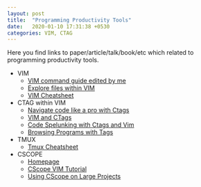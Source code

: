 ```yaml
---
layout: post
title:  "Programming Productivity Tools"
date:   2020-01-10 17:31:38 +0530
categories: VIM, CTAG
---
```


Here you find links to paper/article/talk/book/etc which related to programming productivity tools.

* VIM
  * [VIM command guide edited by me][1]
  * [Explore files within VIM][3]
  * [VIM Cheatsheet][5]
* CTAG within VIM
  * [Navigate code like a pro with Ctags][2]
  * [VIM and CTags][9]
  * [Code Spelunking with Ctags and Vim][10]
  * [Browsing Programs with Tags][11]
* TMUX
  * [Tmux Cheatsheet][4]
* CSCOPE
  * [Homepage][6]
  * [CScope VIM Tutorial][7]
  * [Using CScope on Large Projects][8]

[1]: https://github.com/hsmhsm/Random/blob/master/Vim-Commands/vim-commands.adoc
[2]: https://ricostacruz.com/til/navigate-code-with-ctags
[3]: https://shapeshed.com/vim-netrw/
[4]: https://gist.github.com/MohamedAlaa/2961058
[5]: https://gist.github.com/azadkuh/5d223d46a8c269dadfe4
[6]: http://cscope.sourceforge.net/
[7]: http://cscope.sourceforge.net/cscope_vim_tutorial.html
[8]: http://cscope.sourceforge.net/large_projects.html
[9]: https://andrew.stwrt.ca/posts/vim-ctags/
[10]: https://scholarslab.lib.virginia.edu/blog/code-spelunking-with-ctags-and-vim/
[11]: https://vim.fandom.com/wiki/Browsing_programs_with_tags
